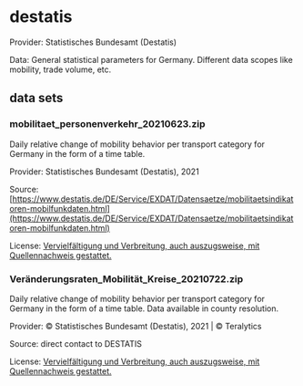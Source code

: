 # destatis
Provider: Statistisches Bundesamt (Destatis)

Data: General statistical parameters for Germany. Different data scopes like mobility, trade volume, etc.

## data sets
### mobilitaet_personenverkehr_20210623.zip
Daily relative change of mobility behavior per transport category for Germany in the form of a time table.

Provider: Statistisches Bundesamt (Destatis), 2021

Source: [https://www.destatis.de/DE/Service/EXDAT/Datensaetze/mobilitaetsindikatoren-mobilfunkdaten.html](https://www.destatis.de/DE/Service/EXDAT/Datensaetze/mobilitaetsindikatoren-mobilfunkdaten.html)

License: [Vervielfältigung und Verbreitung, auch auszugsweise, mit Quellennachweis gestattet.](https://www.destatis.de/DE/Service/Impressum/copyright-allgemein.html)

### Veränderungsraten_Mobilität_Kreise_20210722.zip
Daily relative change of mobility behavior per transport category for Germany in the form of a time table. Data available in county resolution.

Provider: © Statistisches Bundesamt (Destatis), 2021 | © Teralytics

Source: direct contact to DESTATIS

License: [Vervielfältigung und Verbreitung, auch auszugsweise, mit Quellennachweis gestattet.](https://www.destatis.de/DE/Service/Impressum/copyright-allgemein.html)